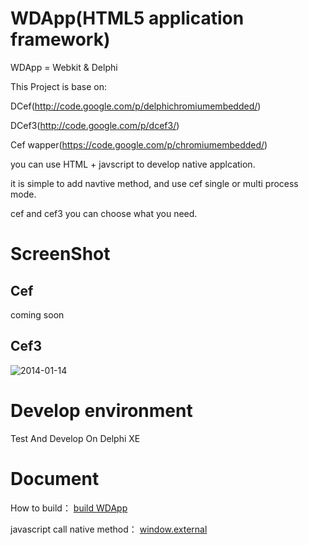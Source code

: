 WDApp(HTML5 application framework)
=====

 WDApp = Webkit & Delphi
 
 This Project is base on:
 
 DCef(http://code.google.com/p/delphichromiumembedded/)

 DCef3(http://code.google.com/p/dcef3/)
 
 Cef wapper(https://code.google.com/p/chromiumembedded/)

 you can use HTML + javscript to develop native applcation.
 
 it is simple to add navtive method, and use cef single or multi process mode.

 cef and cef3 you can choose what you need.

ScreenShot
=====

## Cef
coming soon

## Cef3

![2014-01-14](https://raw.github.com/djunny/WDApp/master/screenshot/2014-01-14.jpg)


Develop environment
=====
 
  Test And Develop On Delphi XE 

Document
=====

How to build：
[build WDApp](https://github.com/djunny/WDApp/wiki/How-to-Build-WDApp.)

javascript call native method：
[window.external](https://github.com/djunny/WDApp/wiki/window.external-object%3F)


 
